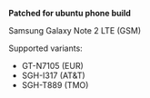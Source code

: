 **Patched for ubuntu phone build**

Samsung Galaxy Note 2 LTE (GSM)

Supported variants:
  - GT-N7105 (EUR)
  - SGH-I317 (AT&T)
  - SGH-T889 (TMO)
